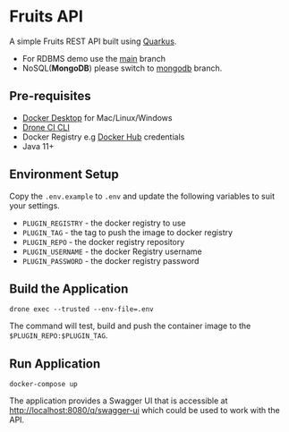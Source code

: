 # Fruits API

A simple Fruits REST API built using [Quarkus](https://quarkus.io). 

- For RDBMS demo use the [main](https://github.com/kameshsampath/fruits-api/tree/main) branch
- NoSQL(__MongoDB__) please switch to [mongodb](https://github.com/kameshsampath/fruits-api/tree/mongodb) branch.

## Pre-requisites

- [Docker Desktop](https://www.docker.com/products/docker-desktop/) for Mac/Linux/Windows
- [Drone CI CLI](https://docs.drone.io/cli/install/)
- Docker Registry e.g [Docker Hub](https://hub.docker.com) credentials
- Java 11+

## Environment Setup

Copy the `.env.example` to `.env` and update the following variables to suit your settings.

- `PLUGIN_REGISTRY` - the docker registry to use
- `PLUGIN_TAG`      - the tag to push the image to docker registry
- `PLUGIN_REPO`     - the docker registry repository
- `PLUGIN_USERNAME` - the docker Registry username
- `PLUGIN_PASSWORD` - the docker registry password

## Build the Application

```shell
drone exec --trusted --env-file=.env
```

The command will test, build and push the container image to the `$PLUGIN_REPO:$PLUGIN_TAG`.

## Run Application

```shell
docker-compose up
```

The application provides a Swagger UI that is accessible at <http://localhost:8080/q/swagger-ui> which could be used to work with the API.